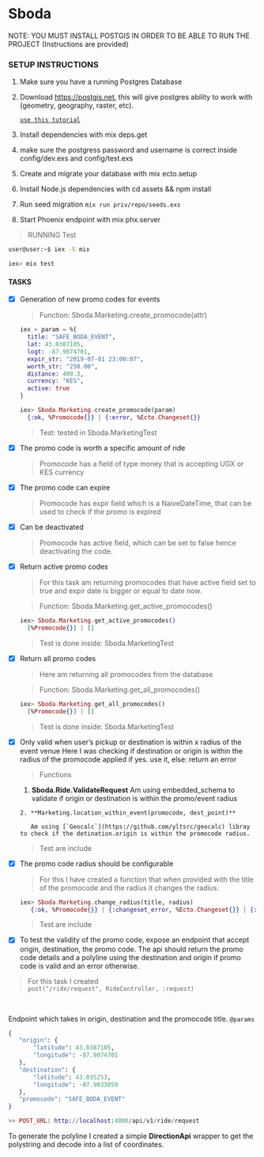 # Sboda

NOTE: YOU MUST INSTALL POSTGIS IN ORDER TO BE ABLE TO RUN THE PROJECT (Instructions are provided)

### SETUP INSTRUCTIONS
1. Make sure you have a running Postgres Database
2. Download https://postgis.net, this will give postgres ability to work with (geometry, geography, raster, etc).

    [`use this tutorial`](https://www.bostongis.com/PrinterFriendly.aspx?content_name=postgis_tut01)

  3. Install dependencies with mix deps.get
  4. make sure the postgress password and username is correct inside config/dev.exs and config/test.exs
  5. Create and migrate your database with mix ecto.setup
  6. Install Node.js dependencies with cd assets && npm install
  7.  Run seed migration `mix run priv/repo/seeds.exs`
  8. Start Phoenix endpoint with mix phx.server

>RUNNING Test
``` bash
user@user:~$ iex -S mix

iex> mix test
```

#### TASKS
- [x] Generation of new promo codes for events
    > Function: Sboda.Marketing.create_promocode(attr)

    ```elixir
    iex > param = %{
      title: "SAFE_BODA_EVENT",
      lat: 43.0387105,
      logt: -87.9074701,
      expir_str: "2019-07-01 23:00:07",
      worth_str: "250.00",
      distance: 400.3,
      currency: "KES",
      active: true
    }

    iex> Sboda.Marketing.create_promocode(param)
      {:ok, %Promocode{}} | {:error, %Ecto.Changeset{}}
    ```
    > Test: tested in Sboda.MarketingTest

- [x] The promo code is worth a specific amount of ride
    > Promocode has a field of type money that is accepting UGX or KES currency


- [x] The promo code can expire
  > Promocode has expir field which is a NaiveDateTime, that can be used to check if the promo is expired

- [x] Can be deactivated
  > Promocode has active field, which can be set to false hence deactivating the code.

- [x] Return active promo codes
  > For this task am returning promocodes that have active field set to true and expir date is bigger or equal to date now.

  >Function: Sboda.Marketing.get_active_promocodes()

  ```elixir
  iex> Sboda.Marketing.get_active_promocodes()
    [%Promocode{}] | []
  ```
  >Test is done inside: Sboda.MarketingTest



- [x] Return all promo codes
  > Here am returning all promocodes from the database

  >Function: Sboda.Marketing.get_all_promocodes()

  ```elixir
  iex> Sboda.Marketing.get_all_promocodes()
    [%Promocode{}] | []
  ```
  >Test is done inside: Sboda.MarketingTest

- [x] Only valid when user’s pickup or destination is within x radius of the event venue
     Here I was checking if destination or origin is within the radius of the promocode applied if yes. use it, else: return an error

    > Functions

     1. **Sboda.Ride.ValidateRequest**
         Am using embedded_schema to validate if origin or destination is within the promo/event radius

      2. **Marketing.location_within_event(promocode, dest_point)**

         Am using [`Geocalc`](https://github.com/yltsrc/geocalc) libray to check if the detination.origin is within the promocode radius.
  > Test are include

- [x] The promo code radius should be configurable
    <br>
    >  For this I have created a function that when provided with the title of the promocode and the radius it changes the radius.

    ```elixir
    iex> Sboda.Marketing.change_radius(title, radius)
       {:ok, %Promocode{}} | {:changeset_error, %Ecto.Changeset{}} | {:error, term()}
    ```

    > Test are include

- [x] To test the validity of the promo code, expose an endpoint that accept origin, destination,
the promo code. The api should return the promo code details and a polyline using the
destination and origin if promo code is valid and an error otherwise.

> For this task I created  <br>
`post("/ride/request", RideController, :request)`
 <br>

 Endpoint which takes in origin, destination and the promocode title.
`@params`
 ```elixir
 {
	"origin": {
		"latitude": 43.0387105,
		"longitude": -87.9074701
	},
	"destination": {
		"latitude": 43.035253,
		"longitude": -87.9033059
	},
	"promocode": "SAFE_BODA_EVENT"
}

>> POST_URL: http://localhost:4000/api/v1/ride/request
 ```
 To generate the polyline I created a simple **DirectionApi** wrapper to get the polystring and decode into a list of coordinates.
